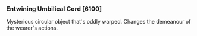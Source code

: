 ### Entwining Umbilical Cord [6100]

Mysterious circular object that's oddly warped. Changes the demeanour of the wearer's actions.